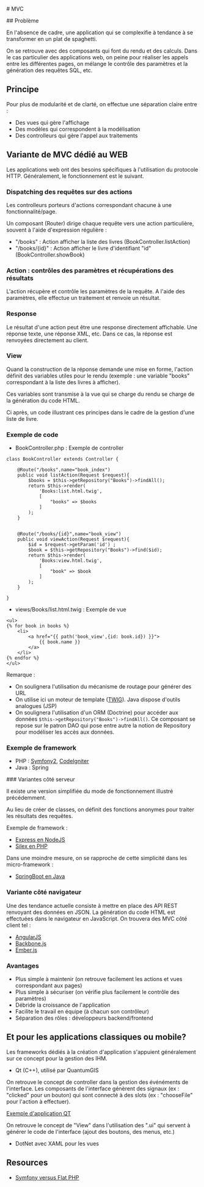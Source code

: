 # MVC

## Problème

En l'absence de cadre, une application qui se complexifie à tendance à se transformer
en un plat de spaghetti. 

On se retrouve avec des composants qui font du rendu et des calculs. Dans le cas particulier
des applications web, on peine pour réaliser les appels entre les différentes pages, on mélange 
le contrôle des paramètres et la génération des requêtes SQL, etc.

## Principe

Pour plus de modularité et de clarté, on effectue une séparation claire entre :

* Des vues qui gère l'affichage
* Des modèles qui correspondent à la modélisation
* Des controlleurs qui gère l'appel aux traitements


## Variante de MVC dédié au WEB 

Les applications web ont des besoins spécifiques à l'utilisation 
du protocole HTTP. Généralement, le fonctionnement est le suivant.

### Dispatching des requêtes sur des actions

Les controlleurs porteurs d'actions correspondant chacune à 
une fonctionnalité/page.

Un composant (Router) dirige chaque requête vers une action particulière, 
souvent à l'aide d'expression régulière :

- "/books" : Action afficher la liste des livres (BookController.listAction)
- "/books/{id}" : Action afficher le livre d'identifiant "id" (BookController.showBook)

### Action : contrôles des paramètres et récupérations des résultats

L'action récupère et contrôle les paramètres de la requête. A l'aide
des paramètres, elle effectue un traitement et renvoie un résultat.

### Response

Le résultat d'une action peut être une response directement affichable. Une réponse texte, 
une réponse XML, etc. Dans ce cas, la réponse est renvoyées directement au client.

### View

Quand la construction de la réponse demande une mise en forme, l'action définit 
des variables utiles pour le rendu (exemple : une variable "books" 
correspondant à la liste des livres à afficher).

Ces variables sont transmise à la vue qui se charge du rendu se charge de la 
génération du code HTML.

Ci après, un code illustrant ces principes dans le cadre de la gestion
d'une liste de livre.

### Exemple de code

* BookController.php : Exemple de controller

```
class BookController extends Controller {
    
    @Route("/books",name="book_index")
    public void listAction(Request $request){
        $books = $this->getRepository("Books")->findAll();
        return $this->render(
            'Books:list.html.twig',
            [
                "books" => $books
            ]
        );
    }
    
    
    @Route("/books/{id}",name="book_view")
    public void viewAction(Request $request){
        $id = $request->getParam('id') ;
        $book = $this->getRepository("Books")->find($id);
        return $this->render(
            'Books:view.html.twig',
            [
                "book" => $book
            ]
        );
    }
    
}
```

* views/Books/list.html.twig : Exemple de vue

```(twig)
<ul>
{% for book in books %}
    <li>    
        <a href="{{ path('book_view',{id: book.id}) }}">
            {{ book.name }}
        </a>
    </li>
{% endfor %}
</ul>
```

Remarque :

* On soulignera l'utilisation du mécanisme de routage pour générer des URL
* On utilise ici un moteur de template ([TWIG](http://twig.sensiolabs.org/doc/tags/for.html)). Java dispose d'outils analogues (JSP)
* On soulignera l'utilisation d'un ORM (Doctrine) pour accéder aux données ```$this->getRepository("Books")->findAll()```. Ce composant se repose sur le patron DAO qui pose entre autre la notion de Repository pour modéliser les accès aux données.


### Exemple de framework

* PHP : [Symfony2](http://symfony.com/doc/current/index.html), [CodeIgniter](https://codeigniter.com/userguide3/tutorial/index.html)
* Java : Spring


### Variantes côté serveur

Il existe une version simplifiée du mode de fonctionnement illustré précédemment.

Au lieu de créer de classes, on définit des fonctions anonymes pour traiter les 
résultats des requêtes.

Exemple de framework :

* [Express en NodeJS](http://expressjs.com/en/starter/hello-world.html)
* [Silex en PHP](http://silex.sensiolabs.org/)

Dans une moindre mesure, on se rapproche de cette simplicité dans les micro-framework :

* [SpringBoot en Java](http://projects.spring.io/spring-boot/#quick-start)

### Variante côté navigateur

Une des tendance actuelle consiste à mettre en place des API REST renvoyant des
données en JSON. La génération du code HTML est effectuées dans le navigateur
en JavaScript. On trouvera des MVC côté client tel :

* [AngularJS](https://docs.angularjs.org/tutorial/step_07)
* [Backbone.js](http://backbonejs.org/#Getting-started)
* [Ember.js](http://emberjs.com/)

### Avantages

* Plus simple à maintenir (on retrouve facilement les actions et vues
correspondant aux pages)
* Plus simple à sécuriser (on vérifie plus facilement le contrôle des paramètres)
* Débride la croissance de l'application
* Facilite le travail en équipe (à chacun son contrôleur)
* Séparation des rôles : développeurs backend/frontend

## Et pour les applications classiques ou mobile?

Les frameworks dédiés à la création d'application s'appuient généralement
sur ce concept pour la gestion des IHM.

* Qt (C++), utilisé par QuantumGIS

On retrouve le concept de controller dans la gestion des événéments de l'interface.
Les composants de l'interface génèrent des signaux (ex : "clicked" pour un bouton) qui sont connecté
à des slots (ex : "chooseFile" pour l'action à effectuer).

[Exemple d'application QT](http://doc.qt.io/qt-5/qtwidgets-mainwindows-application-example.html)

On retrouve le concept de "View" dans l'utilisation des ".ui" qui servent à 
générer le code de l'interface (ajout des boutons, des menus, etc.)

* DotNet avec XAML pour les vues

## Resources

* [Symfony versus Flat PHP](http://symfony.com/doc/current/book/from_flat_php_to_symfony2.html)


